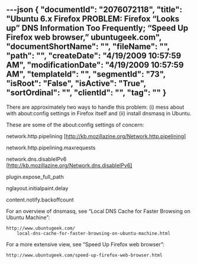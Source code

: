---json
{
  "documentId": "2076072118",
  "title": "Ubuntu 6.x Firefox PROBLEM: Firefox “Looks up” DNS Information Too Frequently; “Speed Up Firefox web browser,” ubuntugeek.com",
  "documentShortName": "",
  "fileName": "",
  "path": "",
  "createDate": "4/19/2009 10:57:59 AM",
  "modificationDate": "4/19/2009 10:57:59 AM",
  "templateId": "",
  "segmentId": "73",
  "isRoot": "False",
  "isActive": "True",
  "sortOrdinal": "",
  "clientId": "",
  "tag": ""
}
---

There are approximately two ways to handle this problem: (i) mess about with about:config settings in Firefox itself and (ii) install dnsmasq in Ubuntu.

These are some of the about:config settings of concern:

network.http.pipelining
[http://kb.mozillazine.org/Network.http.pipelining]

network.http.pipelining.maxrequests

network.dns.disableIPv6
[http://kb.mozillazine.org/Network.dns.disableIPv6]

plugin.expose_full_path

nglayout.initialpaint.delay

content.notify.backoffcount



For an overview of dnsmasq, see “Local DNS Cache for Faster Browsing on Ubuntu Machine”:

    http://www.ubuntugeek.com/
        local-dns-cache-for-faster-browsing-on-ubuntu-machine.html

For a more extensive view, see  “Speed Up Firefox web browser”:

    http://www.ubuntugeek.com/speed-up-firefox-web-browser.html
